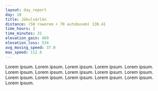 ```yaml
---
layout: day_report
day: 10
title: Jökulsárlón
distance: (50 rowerem + 70 autobusem) 130.41
time_hours: 3
time_minutes: 31
elevation_gain: 469
elevation_loss: 534
avg_moving_speed: 37.0
max_speed: 112.6
---
```


Lorem ipsum. Lorem ipsum. Lorem ipsum. Lorem ipsum. Lorem ipsum. Lorem ipsum. Lorem ipsum. Lorem ipsum.
Lorem ipsum. Lorem ipsum. Lorem ipsum. Lorem ipsum. Lorem ipsum. Lorem ipsum. Lorem ipsum. Lorem ipsum.
